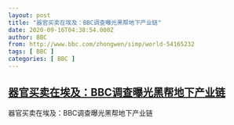 ```yaml
---
layout: post
title: "器官买卖在埃及：BBC调查曝光黑帮地下产业链"
date: 2020-09-16T04:38:54.000Z
author: BBC
from: http://www.bbc.com/zhongwen/simp/world-54165232
tags: [ BBC ]
categories: [ BBC ]
---
```

<!--1600231134000-->
[器官买卖在埃及：BBC调查曝光黑帮地下产业链](http://www.bbc.com/zhongwen/simp/world-54165232)
------

<div>
器官买卖在埃及：BBC调查曝光黑帮地下产业链
</div>
